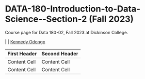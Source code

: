 # DATA-180-Introduction-to-Data-Science--Section-2 (Fall 2023)
Course page for Data 180-02, Fall 2023 at Dickinson College.

|      | [Kennedy Odongo](https://www.dickinson.edu/site/custom_scripts/dc_faculty_profile_index.php?fac=odongok)



First Header  | Second Header
------------- | -------------
Content Cell  | Content Cell
Content Cell  | Content Cell

